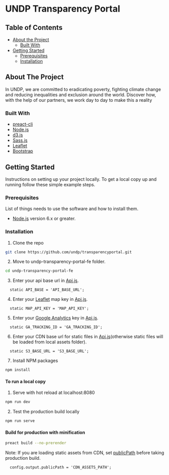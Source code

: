 
# UNDP Transparency Portal


## Table of Contents

* [About the Project](#about-the-project)
  * [Built With](#built-with)
* [Getting Started](#getting-started)
  * [Prerequisites](#prerequisites)
  * [Installation](#installation)


## About The Project

In UNDP, we are committed to eradicating poverty, fighting climate change and reducing inequalities and exclusion around the world. Discover how, with the help of our partners, we work day to day to make this a reality

### Built With

* [preact-cli](https://github.com/developit/preact-cli)
* [Node.js](https://nodejs.org/en/)
* [d3.js](https://d3js.org/)
* [Sass.js](https://sass-lang.com/)
* [Leaflet](https://leafletjs.com/)
* [Bootstrap](https://getbootstrap.com)


## Getting Started

Instructions on setting up your project locally.
To get a local copy up and running follow these simple example steps.

### Prerequisites

List of things needs to use the software and how to install them.
* [Node.js](https://nodejs.org/en/) version 6.x or greater.

### Installation

1. Clone the repo
```sh
git clone https://github.com/undp/transparencyportal.git
```
2. Move to undp-transparency-portal-fe folder.
```sh
cd undp-transparency-portal-fe
```

3. Enter your api base url in [Api.js](https://github.com/undp/transparencyportal/blob/master/undp-transparency-portal-fe/src/lib/api.js#L88).
```JS
  static API_BASE = 'API_BASE_URL';
```

4. Enter your [Leaflet](http://leafletjs.com) map key in [Api.js](https://github.com/undp/transparencyportal/blob/master/undp-transparency-portal-fe/src/lib/api.js#L97).
```JS
  static MAP_API_KEY = 'MAP_API_KEY';
```

5. Enter your [Google Analytics](https://analytics.google.com/analytics/web/) key in [Api.js](https://github.com/undp/transparencyportal/blob/master/undp-transparency-portal-fe/src/lib/api.js#L94).
```JS
  static GA_TRACKING_ID = 'GA_TRACKING_ID';
```
6. Enter your CDN base url for static files in [Api.js](https://github.com/undp/transparencyportal/blob/master/undp-transparency-portal-fe/src/lib/api.js#L90)(otherwise static files will be loaded from local assets folder).
```JS
  static S3_BASE_URL = 'S3_BASE_URL';
```

7. Install NPM packages
```sh
npm install
```
#### To run a local copy

1. Serve with hot reload at localhost:8080

```sh
npm run dev
```
2. Test the production build locally

```sh
npm run serve
```
#### Build for production with minification

```sh
preact build --no-prerender
```
Note: If you are loading static assets from CDN, set [publicPath](https://github.com/undp/transparencyportal/blob/master/undp-transparency-portal-fe/preact.config.js#L15) before taking production build.

```JS
  config.output.publicPath = 'CDN_ASSETS_PATH';
```
